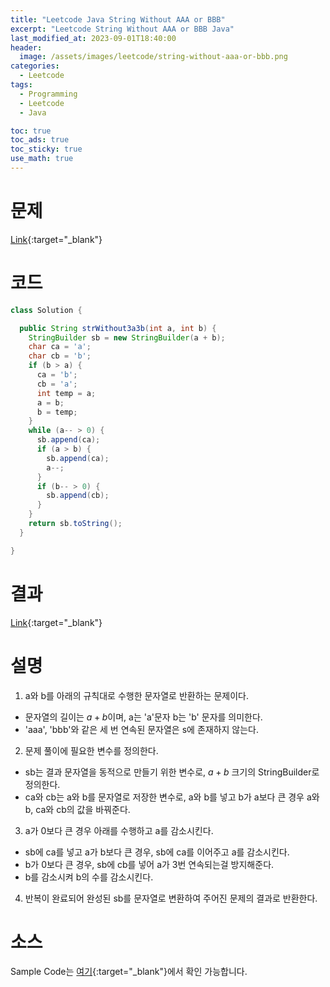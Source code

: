 ```yaml
---
title: "Leetcode Java String Without AAA or BBB"
excerpt: "Leetcode String Without AAA or BBB Java"
last_modified_at: 2023-09-01T18:40:00
header:
  image: /assets/images/leetcode/string-without-aaa-or-bbb.png
categories:
  - Leetcode
tags:
  - Programming
  - Leetcode
  - Java

toc: true
toc_ads: true
toc_sticky: true
use_math: true
---
```

# 문제
[Link](https://leetcode.com/problems/string-without-aaa-or-bbb){:target="_blank"}

# 코드
```java
class Solution {

  public String strWithout3a3b(int a, int b) {
    StringBuilder sb = new StringBuilder(a + b);
    char ca = 'a';
    char cb = 'b';
    if (b > a) {
      ca = 'b';
      cb = 'a';
      int temp = a;
      a = b;
      b = temp;
    }
    while (a-- > 0) {
      sb.append(ca);
      if (a > b) {
        sb.append(ca);
        a--;
      }
      if (b-- > 0) {
        sb.append(cb);
      }
    }
    return sb.toString();
  }

}
```

# 결과
[Link](https://leetcode.com/problems/string-without-aaa-or-bbb/submissions/1037528879/){:target="_blank"}

# 설명
1. a와 b를 아래의 규칙대로 수행한 문자열로 반환하는 문제이다.
- 문자열의 길이는 $a + b$이며, a는 'a'문자 b는 'b' 문자를 의미한다.
- 'aaa', 'bbb'와 같은 세 번 연속된 문자열은 s에 존재하지 않는다.

2. 문제 풀이에 필요한 변수를 정의한다.
- sb는 결과 문자열을 동적으로 만들기 위한 변수로, $a + b$ 크기의 StringBuilder로 정의한다.
- ca와 cb는 a와 b를 문자열로 저장한 변수로, a와 b를 넣고 b가 a보다 큰 경우 a와 b, ca와 cb의 값을 바꿔준다.

3. a가 0보다 큰 경우 아래를 수행하고 a를 감소시킨다.
- sb에 ca를 넣고 a가 b보다 큰 경우, sb에 ca를 이어주고 a를 감소시킨다.
- b가 0보다 큰 경우, sb에 cb를 넣어 a가 3번 연속되는걸 방지해준다.
- b를 감소시켜 b의 수를 감소시킨다.

4. 반복이 완료되어 완성된 sb를 문자열로 변환하여 주어진 문제의 결과로 반환한다.

# 소스
Sample Code는 [여기](https://github.com/GracefulSoul/leetcode/blob/master/src/main/java/gracefulsoul/problems/StringWithoutAAAOrBBB.java){:target="_blank"}에서 확인 가능합니다.